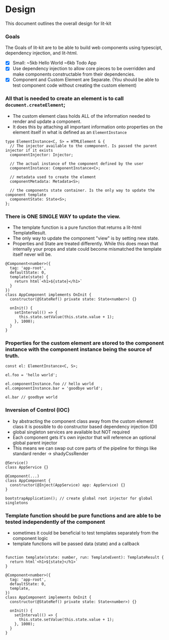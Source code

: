 # Design

This document outlines the overall design for lit-kit

### Goals

The Goals of lit-kit are to be able to build web components using typescipt, dependency injection, and lit-html.

- [x] Small: ~5kb Hello World ~6kb Todo App
- [x] Use dependency injection to allow core pieces to be overridden and make components constructable from their dependencies.
- [x] Component and Custom Element are Separate. (You should be able to test component code without creating the custom element)

### All that is needed to create an element is to call `document.createElement`;

- The custom element class holds ALL of the information needed to render and update a component.
- It does this by attaching all important information onto properties on the element itself in what is defined as an `ElementInstance`

```TS
type ElementInstance<C, S> = HTMLElement & {
  // The injector available to the commponent. Is passed the parent injector if it exists
  componentInjector: Injector;

  // The actual instance of the component defined by the user
  componentInstance: ComponentInstance<C>;
  
  // metadata used to create the element
  componentMetadata: Metadata<S>;

  // the components state container. Is the only way to update the component template
  componentState: State<S>;
};
```

### There is ONE SINGLE WAY to update the view.

- The template function is a pure function that returns a lit-html TemplateResult.
- The only way to update the component "view" is by setting new state.
- Properties and State are treated differently. While this does mean that internally your props and state could become mismatched the template itself never will be.

```TS
@Component<number>({
  tag: 'app-root',
  defaultState: 0,
  template(state) {
    return html`<h1>${state}</h1>`
  }
})
class AppComponent implements OnInit {
  constructor(@StateRef() private state: State<number>) {}

  onInit() {
    setInterval(() => {
      this.state.setValue(this.state.value + 1);
    }, 1000);
  }
}
```

### Properties for the custom element are stored to the component instance with the component instance being the source of truth.

```TS
const el: ElementInstance<C, S>;

el.foo = 'hello world';

el.componentInstance.foo // hello world
el.componentInstance.bar = 'goodbye world';

el.bar // goodbye world
```

### Inversion of Control (IOC)

- by abstracting the component class away from the custom element class it is possible to do constructor based dependency injection (DI)
- global singleton services are available but NOT required
- Each component gets it's own injector that will reference an optional global parent injector
- This means we can swap out core parts of the pipeline for things like standard render -> shadyCssRender

```TS
@Service()
class AppService {}

@Component(...)
class AppComponent {
  constructor(@Inject(AppService) app: AppService) {}
}

bootstrapApplication(); // create global root injector for global singletons
```

### Template function should be pure functions and are able to be tested independently of the component

- sometimes it could be beneficial to test templates separately from the component logic
- template functions will be passed data (state) and a callback

```TS

function template(state: number, run: TemplateEvent): TemplateResult {
  return html`<h1>${state}</h1>`
}

@Component<number>({
  tag: 'app-root',
  defaultState: 0,
  template,
})
class AppComponent implements OnInit {
  constructor(@StateRef() private state: State<number>) {}

  onInit() {
    setInterval(() => {
      this.state.setValue(this.state.value + 1);
    }, 1000);
  }
}
```
